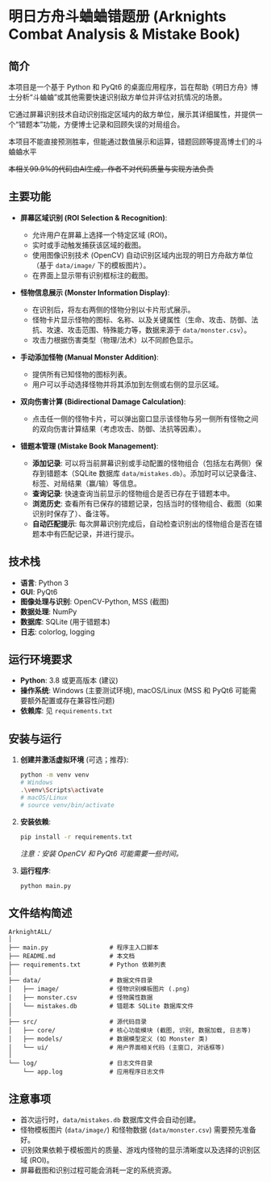 # 明日方舟斗蛐蛐错题册 (Arknights Combat Analysis & Mistake Book)

## 简介

本项目是一个基于 Python 和 PyQt6 的桌面应用程序，旨在帮助《明日方舟》博士分析“斗蛐蛐”或其他需要快速识别敌方单位并评估对抗情况的场景。

它通过屏幕识别技术自动识别指定区域内的敌方单位，展示其详细属性，并提供一个“错题本”功能，方便博士记录和回顾失误的对局组合。

本项目不能直接预测胜率，但能通过数值展示和运算，错题回顾等提高博士们的斗蛐蛐水平

<del> 本相关99.9%的代码由AI生成，作者不对代码质量与实现方法负责</del>

## 主要功能

*   **屏幕区域识别 (ROI Selection & Recognition)**:
    *   允许用户在屏幕上选择一个特定区域 (ROI)。
    *   实时或手动触发捕获该区域的截图。
    *   使用图像识别技术 (OpenCV) 自动识别区域内出现的明日方舟敌方单位（基于 `data/image/` 下的模板图片）。
    *   在界面上显示带有识别框标注的截图。

*   **怪物信息展示 (Monster Information Display)**:
    *   在识别后，将左右两侧的怪物分别以卡片形式展示。
    *   怪物卡片显示怪物的图标、名称、以及关键属性（生命、攻击、防御、法抗、攻速、攻击范围、特殊能力等，数据来源于 `data/monster.csv`）。
    *   攻击力根据伤害类型（物理/法术）以不同颜色显示。

*   **手动添加怪物 (Manual Monster Addition)**:
    *   提供所有已知怪物的图标列表。
    *   用户可以手动选择怪物并将其添加到左侧或右侧的显示区域。

*   **双向伤害计算 (Bidirectional Damage Calculation)**:
    *   点击任一侧的怪物卡片，可以弹出窗口显示该怪物与另一侧所有怪物之间的双向伤害计算结果（考虑攻击、防御、法抗等因素）。

*   **错题本管理 (Mistake Book Management)**:
    *   **添加记录**: 可以将当前屏幕识别或手动配置的怪物组合（包括左右两侧）保存到错题本（SQLite 数据库 `data/mistakes.db`）。添加时可以记录备注、标签、对局结果（赢/输）等信息。
    *   **查询记录**: 快速查询当前显示的怪物组合是否已存在于错题本中。
    *   **浏览历史**: 查看所有已保存的错题记录，包括当时的怪物组合、截图（如果识别时保存了）、备注等。
    *   **自动匹配提示**: 每次屏幕识别完成后，自动检查识别出的怪物组合是否在错题本中有匹配记录，并进行提示。

## 技术栈

*   **语言**: Python 3
*   **GUI**: PyQt6
*   **图像处理与识别**: OpenCV-Python, MSS (截图)
*   **数据处理**: NumPy
*   **数据库**: SQLite (用于错题本)
*   **日志**: colorlog, logging

## 运行环境要求

*   **Python**: 3.8 或更高版本 (建议)
*   **操作系统**: Windows (主要测试环境), macOS/Linux (MSS 和 PyQt6 可能需要额外配置或存在兼容性问题)
*   **依赖库**: 见 `requirements.txt`

## 安装与运行

1.  **创建并激活虚拟环境** (可选；推荐):
    ```bash
    python -m venv venv
    # Windows
    .\venv\Scripts\activate
    # macOS/Linux
    # source venv/bin/activate
    ```

2.  **安装依赖**:
    ```bash
    pip install -r requirements.txt
    ```
    *注意：安装 OpenCV 和 PyQt6 可能需要一些时间。*

3.  **运行程序**:
    ```bash
    python main.py
    ```

## 文件结构简述

```
ArknightALL/
│
├── main.py                 # 程序主入口脚本
├── README.md               # 本文档
├── requirements.txt        # Python 依赖列表
│
├── data/                   # 数据文件目录
│   ├── image/              # 怪物识别模板图片 (.png)
│   ├── monster.csv         # 怪物属性数据
│   └── mistakes.db         # 错题本 SQLite 数据库文件
│
├── src/                    # 源代码目录
│   ├── core/               # 核心功能模块 (截图, 识别, 数据加载, 日志等)
│   ├── models/             # 数据模型定义 (如 Monster 类)
│   └── ui/                 # 用户界面相关代码 (主窗口, 对话框等)
│
└── log/                    # 日志文件目录
    └── app.log             # 应用程序日志文件
```

## 注意事项

*   首次运行时，`data/mistakes.db` 数据库文件会自动创建。
*   怪物模板图片 (`data/image/`) 和怪物数据 (`data/monster.csv`) 需要预先准备好。
*   识别效果依赖于模板图片的质量、游戏内怪物的显示清晰度以及选择的识别区域 (ROI)。
*   屏幕截图和识别过程可能会消耗一定的系统资源。